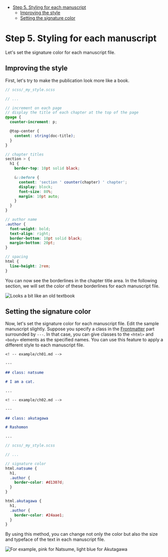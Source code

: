<!-- START doctoc generated TOC please keep comment here to allow auto update -->
<!-- DON'T EDIT THIS SECTION, INSTEAD RE-RUN doctoc TO UPDATE -->

- [Step 5. Styling for each manuscript](#step-5-styling-for-each-manuscript)
  - [Improving the style](#improving-the-style)
  - [Setting the signature color](#setting-the-signature-color)

<!-- END doctoc generated TOC please keep comment here to allow auto update -->

# Step 5. Styling for each manuscript

Let's set the signature color for each manuscript file.

## Improving the style

First, let's try to make the publication look more like a book.

```scss {highlight: [6,'10-12',18,'23-24','29-40']}
// scss/_my_style.scss

// ...

// increment on each page
// display the title of each chapter at the top of the page
@page {
  counter-increment: p;

  @top-center {
    content: string(doc-title);
  }
}

// chapter titles
section > {
  h1 {
    border-top: 10pt solid black;

    &::before {
      content: 'section ' counter(chapter) ' chapter';
      display: block;
      font-size: 80%;
      margin: 10pt auto;
    }
  }
}

// author name
.author {
  font-weight: bold;
  text-align: right;
  border-bottom: 10pt solid black;
  margin-bottom: 20pt;
}

// spacing
html {
  line-height: 2rem;
}
```

You can now see the borderlines in the chapter title area. In the following section, we will set the color of these borderlines for each manuscript file.

![Looks a bit like an old textbook](./assets/step5-ver1.png)

## Setting the signature color

Now, let's set the signature color for each manuscript file. Edit the sample manuscript slightly. Suppose you specify a class in the [Frontmatter](https://vivliostyle.github.io/vfm/#/vfm#frontmatter) part surrounded by `---`. In that case, you can give classes to the `<html>` and `<body>` elements as the specified names. You can use this feature to apply a different style to each manuscript file.

```markdown {highlight: ['3-5']}
<! -- example/ch01.md -->

---

## class: natsume

# I am a cat.

...
```

```markdown {highlight: ['3-5']}
<! -- example/ch02.md -->

---

## class: akutagawa

# Rashomon

...
```

```scss {highlight: ['5-18']}
// scss/_my_style.scss

// ...

// signature color
html.natsume {
  h1,
  .author {
    border-color: #d1307d;
  }
}

html.akutagawa {
  h1,
  .author {
    border-color: #24aae1;
  }
}
```

By using this method, you can change not only the color but also the size and typeface of the text in each manuscript file.

![For example, pink for Natsume, light blue for Akutagawa](./assets/step5-ver2.png)
